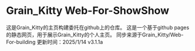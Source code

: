 # Grain_Kitty Web-For-ShowShow
这是Grain_Kitty的主页构建委托在github上的仓库。
这是一个基于github pages的静态网页，用于展示Grain_Kitty的个人主页。
同步来源于Grain_Kitty/Web-For-building
更新时间：2025/1/14 v3.1.1a